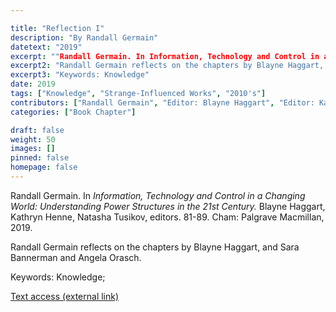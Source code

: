 ```yaml
---

title: "Reflection I"
description: "By Randall Germain"
datetext: "2019"
excerpt: ""Randall Germain. In Information, Technology and Control in a Changing World: Understanding Power Structures in the 21st Century. Blayne Haggart, Kathryn Henne, Natasha Tusikov, editors. 81-89. Cham: Palgrave Macmillan, 2019.""
excerpt2: "Randall Germain reflects on the chapters by Blayne Haggart, and Sara Bannerman and Angela Orasch."
excerpt3: "Keywords: Knowledge"
date: 2019
tags: ["Knowledge", "Strange-Influenced Works", "2010's"]
contributors: ["Randall Germain", "Editor: Blayne Haggart", "Editor: Kathryn Henne", "Editor: Natasha Tusikov"]
categories: ["Book Chapter"]

draft: false
weight: 50
images: []
pinned: false
homepage: false
---
```


Randall Germain. In *Information, Technology and Control in a Changing World: Understanding Power Structures in the 21st Century.* Blayne Haggart, Kathryn Henne, Natasha Tusikov, editors. 81-89. Cham: Palgrave Macmillan, 2019.

Randall Germain reflects on the chapters by Blayne Haggart, and Sara Bannerman and Angela Orasch.

Keywords: Knowledge; 

[Text access (external link)](https://www.worldcat.org/title/1111084507)
